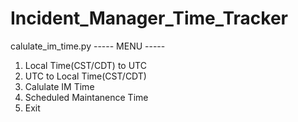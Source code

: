 # Incident_Manager_Time_Tracker


calulate_im_time.py
----- MENU -----

1. Local Time(CST/CDT) to UTC
2. UTC to Local Time(CST/CDT)
3. Calulate IM Time 
4. Scheduled Maintanence Time
5. Exit

